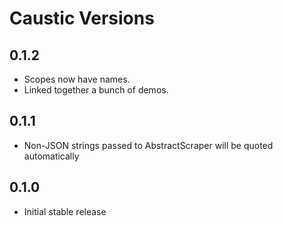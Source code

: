 # Caustic Versions

## 0.1.2

- Scopes now have names.
- Linked together a bunch of demos.

## 0.1.1

- Non-JSON strings passed to AbstractScraper will be quoted automatically

## 0.1.0

- Initial stable release